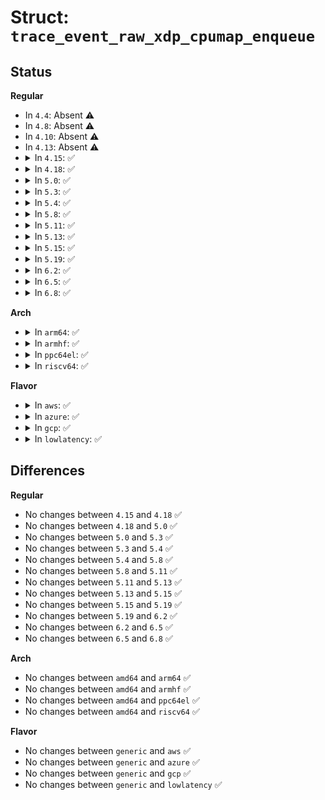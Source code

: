 # Struct: <code>trace_event_raw_xdp_cpumap_enqueue</code>

## Status
<b>Regular</b>
<ul>
<li>
In <code>4.4</code>: Absent ⚠️
</li>
<li>
In <code>4.8</code>: Absent ⚠️
</li>
<li>
In <code>4.10</code>: Absent ⚠️
</li>
<li>
In <code>4.13</code>: Absent ⚠️
</li>
<li>
<details>
<summary>In <code>4.15</code>: ✅</summary>

```c
struct trace_event_raw_xdp_cpumap_enqueue {
    struct trace_entry ent;
    int map_id;
    u32 act;
    int cpu;
    unsigned int drops;
    unsigned int processed;
    int to_cpu;
    char __data[0];
};
```
</details>
</li>
<li>
<details>
<summary>In <code>4.18</code>: ✅</summary>

```c
struct trace_event_raw_xdp_cpumap_enqueue {
    struct trace_entry ent;
    int map_id;
    u32 act;
    int cpu;
    unsigned int drops;
    unsigned int processed;
    int to_cpu;
    char __data[0];
};
```
</details>
</li>
<li>
<details>
<summary>In <code>5.0</code>: ✅</summary>

```c
struct trace_event_raw_xdp_cpumap_enqueue {
    struct trace_entry ent;
    int map_id;
    u32 act;
    int cpu;
    unsigned int drops;
    unsigned int processed;
    int to_cpu;
    char __data[0];
};
```
</details>
</li>
<li>
<details>
<summary>In <code>5.3</code>: ✅</summary>

```c
struct trace_event_raw_xdp_cpumap_enqueue {
    struct trace_entry ent;
    int map_id;
    u32 act;
    int cpu;
    unsigned int drops;
    unsigned int processed;
    int to_cpu;
    char __data[0];
};
```
</details>
</li>
<li>
<details>
<summary>In <code>5.4</code>: ✅</summary>

```c
struct trace_event_raw_xdp_cpumap_enqueue {
    struct trace_entry ent;
    int map_id;
    u32 act;
    int cpu;
    unsigned int drops;
    unsigned int processed;
    int to_cpu;
    char __data[0];
};
```
</details>
</li>
<li>
<details>
<summary>In <code>5.8</code>: ✅</summary>

```c
struct trace_event_raw_xdp_cpumap_enqueue {
    struct trace_entry ent;
    int map_id;
    u32 act;
    int cpu;
    unsigned int drops;
    unsigned int processed;
    int to_cpu;
    char __data[0];
};
```
</details>
</li>
<li>
<details>
<summary>In <code>5.11</code>: ✅</summary>

```c
struct trace_event_raw_xdp_cpumap_enqueue {
    struct trace_entry ent;
    int map_id;
    u32 act;
    int cpu;
    unsigned int drops;
    unsigned int processed;
    int to_cpu;
    char __data[0];
};
```
</details>
</li>
<li>
<details>
<summary>In <code>5.13</code>: ✅</summary>

```c
struct trace_event_raw_xdp_cpumap_enqueue {
    struct trace_entry ent;
    int map_id;
    u32 act;
    int cpu;
    unsigned int drops;
    unsigned int processed;
    int to_cpu;
    char __data[0];
};
```
</details>
</li>
<li>
<details>
<summary>In <code>5.15</code>: ✅</summary>

```c
struct trace_event_raw_xdp_cpumap_enqueue {
    struct trace_entry ent;
    int map_id;
    u32 act;
    int cpu;
    unsigned int drops;
    unsigned int processed;
    int to_cpu;
    char __data[0];
};
```
</details>
</li>
<li>
<details>
<summary>In <code>5.19</code>: ✅</summary>

```c
struct trace_event_raw_xdp_cpumap_enqueue {
    struct trace_entry ent;
    int map_id;
    u32 act;
    int cpu;
    unsigned int drops;
    unsigned int processed;
    int to_cpu;
    char __data[0];
};
```
</details>
</li>
<li>
<details>
<summary>In <code>6.2</code>: ✅</summary>

```c
struct trace_event_raw_xdp_cpumap_enqueue {
    struct trace_entry ent;
    int map_id;
    u32 act;
    int cpu;
    unsigned int drops;
    unsigned int processed;
    int to_cpu;
    char __data[0];
};
```
</details>
</li>
<li>
<details>
<summary>In <code>6.5</code>: ✅</summary>

```c
struct trace_event_raw_xdp_cpumap_enqueue {
    struct trace_entry ent;
    int map_id;
    u32 act;
    int cpu;
    unsigned int drops;
    unsigned int processed;
    int to_cpu;
    char __data[0];
};
```
</details>
</li>
<li>
<details>
<summary>In <code>6.8</code>: ✅</summary>

```c
struct trace_event_raw_xdp_cpumap_enqueue {
    struct trace_entry ent;
    int map_id;
    u32 act;
    int cpu;
    unsigned int drops;
    unsigned int processed;
    int to_cpu;
    char __data[0];
};
```
</details>
</li>
</ul>
<b>Arch</b>
<ul>
<li>
<details>
<summary>In <code>arm64</code>: ✅</summary>

```c
struct trace_event_raw_xdp_cpumap_enqueue {
    struct trace_entry ent;
    int map_id;
    u32 act;
    int cpu;
    unsigned int drops;
    unsigned int processed;
    int to_cpu;
    char __data[0];
};
```
</details>
</li>
<li>
<details>
<summary>In <code>armhf</code>: ✅</summary>

```c
struct trace_event_raw_xdp_cpumap_enqueue {
    struct trace_entry ent;
    int map_id;
    u32 act;
    int cpu;
    unsigned int drops;
    unsigned int processed;
    int to_cpu;
    char __data[0];
};
```
</details>
</li>
<li>
<details>
<summary>In <code>ppc64el</code>: ✅</summary>

```c
struct trace_event_raw_xdp_cpumap_enqueue {
    struct trace_entry ent;
    int map_id;
    u32 act;
    int cpu;
    unsigned int drops;
    unsigned int processed;
    int to_cpu;
    char __data[0];
};
```
</details>
</li>
<li>
<details>
<summary>In <code>riscv64</code>: ✅</summary>

```c
struct trace_event_raw_xdp_cpumap_enqueue {
    struct trace_entry ent;
    int map_id;
    u32 act;
    int cpu;
    unsigned int drops;
    unsigned int processed;
    int to_cpu;
    char __data[0];
};
```
</details>
</li>
</ul>
<b>Flavor</b>
<ul>
<li>
<details>
<summary>In <code>aws</code>: ✅</summary>

```c
struct trace_event_raw_xdp_cpumap_enqueue {
    struct trace_entry ent;
    int map_id;
    u32 act;
    int cpu;
    unsigned int drops;
    unsigned int processed;
    int to_cpu;
    char __data[0];
};
```
</details>
</li>
<li>
<details>
<summary>In <code>azure</code>: ✅</summary>

```c
struct trace_event_raw_xdp_cpumap_enqueue {
    struct trace_entry ent;
    int map_id;
    u32 act;
    int cpu;
    unsigned int drops;
    unsigned int processed;
    int to_cpu;
    char __data[0];
};
```
</details>
</li>
<li>
<details>
<summary>In <code>gcp</code>: ✅</summary>

```c
struct trace_event_raw_xdp_cpumap_enqueue {
    struct trace_entry ent;
    int map_id;
    u32 act;
    int cpu;
    unsigned int drops;
    unsigned int processed;
    int to_cpu;
    char __data[0];
};
```
</details>
</li>
<li>
<details>
<summary>In <code>lowlatency</code>: ✅</summary>

```c
struct trace_event_raw_xdp_cpumap_enqueue {
    struct trace_entry ent;
    int map_id;
    u32 act;
    int cpu;
    unsigned int drops;
    unsigned int processed;
    int to_cpu;
    char __data[0];
};
```
</details>
</li>
</ul>

## Differences
<b>Regular</b>
<ul>
<li>
No changes between <code>4.15</code> and <code>4.18</code> ✅
</li>
<li>
No changes between <code>4.18</code> and <code>5.0</code> ✅
</li>
<li>
No changes between <code>5.0</code> and <code>5.3</code> ✅
</li>
<li>
No changes between <code>5.3</code> and <code>5.4</code> ✅
</li>
<li>
No changes between <code>5.4</code> and <code>5.8</code> ✅
</li>
<li>
No changes between <code>5.8</code> and <code>5.11</code> ✅
</li>
<li>
No changes between <code>5.11</code> and <code>5.13</code> ✅
</li>
<li>
No changes between <code>5.13</code> and <code>5.15</code> ✅
</li>
<li>
No changes between <code>5.15</code> and <code>5.19</code> ✅
</li>
<li>
No changes between <code>5.19</code> and <code>6.2</code> ✅
</li>
<li>
No changes between <code>6.2</code> and <code>6.5</code> ✅
</li>
<li>
No changes between <code>6.5</code> and <code>6.8</code> ✅
</li>
</ul>
<b>Arch</b>
<ul>
<li>
No changes between <code>amd64</code> and <code>arm64</code> ✅
</li>
<li>
No changes between <code>amd64</code> and <code>armhf</code> ✅
</li>
<li>
No changes between <code>amd64</code> and <code>ppc64el</code> ✅
</li>
<li>
No changes between <code>amd64</code> and <code>riscv64</code> ✅
</li>
</ul>
<b>Flavor</b>
<ul>
<li>
No changes between <code>generic</code> and <code>aws</code> ✅
</li>
<li>
No changes between <code>generic</code> and <code>azure</code> ✅
</li>
<li>
No changes between <code>generic</code> and <code>gcp</code> ✅
</li>
<li>
No changes between <code>generic</code> and <code>lowlatency</code> ✅
</li>
</ul>
